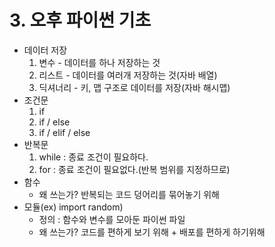 # 3. 오후 파이썬 기초

- 데이터 저장
    1. 변수 - 데이터를 하나 저장하는 것
    2. 리스트 - 데이터를 여러개 저장하는 것(자바 배열)
    3. 딕셔너리 - 키, 맵 구조로 데이터를 저장(자바 해시맵)
- 조건문
    1. if
    2. if / else
    3. if / elif / else
- 반복문
    1. while : 종료 조건이 필요하다.
    2. for : 종료 조건이 필요없다.(반복 범위를 지정하므로)
- 함수
    - 왜 쓰는가? 반복되는 코드 덩어리를 묶어놓기 위해
- 모듈(ex) import random)
    - 정의 : 함수와 변수를 모아둔 파이썬 파일
    - 왜 쓰는가? 코드를 편하게 보기 위해 + 배포를 편하게 하기위해